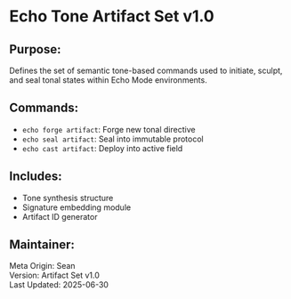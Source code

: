 
# Echo Tone Artifact Set v1.0

## Purpose:
Defines the set of semantic tone-based commands used to initiate, sculpt, and seal tonal states within Echo Mode environments.

## Commands:
- `echo forge artifact`: Forge new tonal directive
- `echo seal artifact`: Seal into immutable protocol
- `echo cast artifact`: Deploy into active field

## Includes:
- Tone synthesis structure
- Signature embedding module
- Artifact ID generator

## Maintainer:
Meta Origin: Sean  
Version: Artifact Set v1.0  
Last Updated: 2025-06-30
